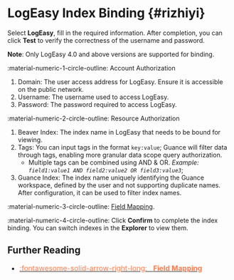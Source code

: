# LogEasy Index Binding {#rizhiyi}

Select **LogEasy**, fill in the required information. After completion, you can click **Test** to verify the correctness of the username and password.

**Note**: Only LogEasy 4.0 and above versions are supported for binding.

:material-numeric-1-circle-outline: Account Authorization

1. Domain: The user access address for LogEasy. Ensure it is accessible on the public network.
2. Username: The username used to access LogEasy.
3. Password: The password required to access LogEasy.

:material-numeric-2-circle-outline: Resource Authorization

1. Beaver Index: The index name in LogEasy that needs to be bound for viewing.
2. Tags: You can input tags in the format `key:value`; Guance will filter data through tags, enabling more granular data scope query authorization.
    - Multiple tags can be combined using AND & OR. *Example: `field1:value1 AND field2:value2 OR field3:value3`*;
3. Guance Index: The index name uniquely identifying the Guance workspace, defined by the user and not supporting duplicate names. After configuration, it can be used to filter index names.

:material-numeric-3-circle-outline: [Field Mapping](./index.md#mapping).


:material-numeric-4-circle-outline: Click **Confirm** to complete the index binding. You can switch indexes in the **Explorer** to view them.


## Further Reading


<font size=3>


<div class="grid cards" markdown>

- [<font color="coral"> :fontawesome-solid-arrow-right-long: &nbsp; **Field Mapping**</font>](./index.md#mapping)

</div>


</font>